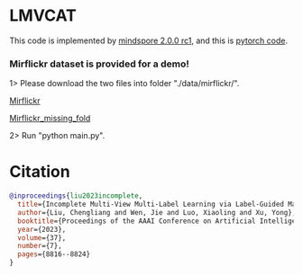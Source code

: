 # LMVCAT

This code is implemented by [mindspore 2.0.0 rc1](https://mindspore.cn/), and this is [pytorch code](https://github.com/justsmart/LMVCAT).


### Mirflickr dataset is provided for a demo! 
1> Please download the two files into folder "./data/mirflickr/".

[Mirflickr](https://drive.google.com/file/d/1K7z8JJPnjL3qCCgHVNINfM7ADssIydw4/view?usp=share_link)

[Mirflickr_missing_fold](https://drive.google.com/file/d/136gH9Fjv1WFA1b_eCxDVpNJCyCBBfOc-/view?usp=share_link)

2> Run "python main.py".


# Citation
```bibtex
@inproceedings{liu2023incomplete,
  title={Incomplete Multi-View Multi-Label Learning via Label-Guided Masked View- and Category-Aware Transformers},
  author={Liu, Chengliang and Wen, Jie and Luo, Xiaoling and Xu, Yong},
  booktitle={Proceedings of the AAAI Conference on Artificial Intelligence},
  year={2023},
  volume={37},
  number={7},
  pages={8816--8824}
}
```
